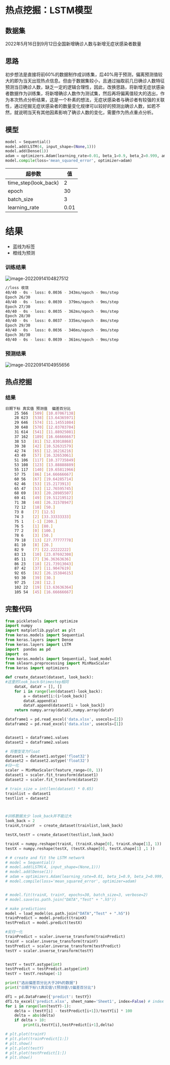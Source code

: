 # 热点挖掘：LSTM模型

## 数据集

2022年5月16日到9月12日全国新增确诊人数与新增无症状感染者数量

## 思路

初步想法是直接将前60%的数据制作成训练集，后40%用于预测，偏离预测值较大的即为当天出现热点信息。但由于数据集较小，且通过抽取前几日确诊人数特征预测当日确诊人数，缺乏一定的逻辑合理性，因此，改换思路，将新增无症状感染者数据作为训练集，将新增确诊人数作为测试集，然后再将偏离值较大的选出，作为本次热点分析结果，这是一个朴素的想法，无症状感染者与确诊者有较强的关联性，通过挖掘无症状感染者的数量变化规律可以较好的预测出确诊人数，如若不然，就说明当天有其他因素影响了确诊人数的变化，需要作为热点重点分析。

## 模型

``` python
model = Sequential()
model.add(LSTM(4, input_shape=(None,1)))
model.add(Dense(1))
adam = optimizers.Adam(learning_rate=0.01, beta_1=0.9, beta_2=0.999, amsgrad=False)
model.compile(loss='mean_squared_error', optimizer=adam)
```

| 超参数               | 值   |
| -------------------- | ---- |
| time_step(look_back) | 2    |
| epoch                | 30   |
| batch_size           | 3    |
| learning_rate        | 0.01 |

# 结果

- 蓝线为标签
- 橙线为预测

### 训练结果

![image-20220914104827512](C:\Users\Traveller\AppData\Roaming\Typora\typora-user-images\image-20220914104827512.png)

``` bash
//loss 收敛
40/40 - 0s - loss: 0.0036 - 343ms/epoch - 9ms/step
Epoch 26/30
40/40 - 0s - loss: 0.0039 - 379ms/epoch - 9ms/step
Epoch 27/30
40/40 - 0s - loss: 0.0035 - 362ms/epoch - 9ms/step
Epoch 28/30
40/40 - 0s - loss: 0.0037 - 335ms/epoch - 8ms/step
Epoch 29/30
40/40 - 0s - loss: 0.0036 - 346ms/epoch - 9ms/step
Epoch 30/30
40/40 - 0s - loss: 0.0039 - 361ms/epoch - 9ms/step
```

### 预测结果

![image-20220914104955656](C:\Users\Traveller\AppData\Roaming\Typora\typora-user-images\image-20220914104955656.png)

## 热点挖掘

### 结果

``` bash
日期下标 真实值 预测值  偏差百分比
	25 566 	[509] [10.07067138]
	28 623 	[538] [13.64365971]
	29 646 	[574] [11.14551084]
	30 648 	[570] [12.03703704]
	31 614 	[541] [11.88925081]
	37 162 	[189] [16.66666667]
	38 53 	[81] [52.83018868]
	39 38 	[42] [10.52631579]
	42 74 	[65] [12.16216216]
	43 49 	[57] [16.32653061]
	51 106 	[117] [10.37735849]
	53 108 	[123] [13.88888889]
	55 117 	[140] [19.65811966]
	57 75 	[86] [14.66666667]
	60 56 	[67] [19.64285714]
	62 46 	[53] [15.2173913]
	65 47 	[53] [12.76595745]
	68 69 	[83] [20.28985507]
	69 41 	[49] [19.51219512]
	71 38 	[48] [26.31578947]
	72 12 	[18] [50.]
	73 8 	[7] [12.5]
	74 3 	[2] [33.33333333]
	75 1 	[-1] [200.]
	76 5 	[1] [80.]
	77 2 	[0] [100.]
	78 6 	[3] [50.]
	79 18 	[13] [27.77777778]
	81 10 	[8] [20.]
	82 9 	[7] [22.22222222]
	83 13 	[10] [23.07692308]
	85 11 	[7] [36.36363636]
	86 23 	[18] [21.73913043]
	87 42 	[37] [11.9047619]
	92 65 	[82] [26.15384615]
	93 30 	[39] [30.]
	97 25 	[28] [12.]
	102 22 	[19] [13.63636364]
	105 54 	[45] [16.66666667]
```

## 完整代码

``` python
from pickletools import optimize
import numpy
import matplotlib.pyplot as plt
from keras.models import Sequential
from keras.layers import Dense
from keras.layers import LSTM
import  pandas as pd
import  os
from keras.models import Sequential, load_model
from sklearn.preprocessing import MinMaxScaler
from keras import optimizers

def create_dataset(dataset, look_back):
#这里的look_back与timestep相同
    dataX, dataY = [], []
    for i in range(len(dataset)-look_back):
        a = dataset[i:(i+look_back)]
        dataX.append(a)
        dataY.append(dataset[i + look_back])
    return numpy.array(dataX),numpy.array(dataY)

dataframe1 = pd.read_excel('data.xlsx', usecols=[2])
dataframe2 = pd.read_excel('data.xlsx', usecols=[1])


dataset1 = dataframe1.values
dataset2 = dataframe2.values

# 将整型变为float
dataset1 = dataset1.astype('float32')
dataset2 = dataset2.astype('float32')
#归一化 
scaler = MinMaxScaler(feature_range=(0, 1))
dataset1 = scaler.fit_transform(dataset1)
dataset2 = scaler.fit_transform(dataset2)

# train_size = int(len(dataset) * 0.65)
trainlist = dataset1
testlist = dataset2



#训练数据太少 look_back并不能过大
look_back = 2
trainX,trainY  = create_dataset(trainlist,look_back)

testX,testY = create_dataset(testlist,look_back)

trainX = numpy.reshape(trainX, (trainX.shape[0], trainX.shape[1], 1))
testX = numpy.reshape(testX, (testX.shape[0], testX.shape[1] ,1 ))

# # create and fit the LSTM network
# model = Sequential()
# model.add(LSTM(4, input_shape=(None,1)))
# model.add(Dense(1))
# adam = optimizers.Adam(learning_rate=0.01, beta_1=0.9, beta_2=0.999, amsgrad=False)
# model.compile(loss='mean_squared_error', optimizer=adam)


# model.fit(trainX, trainY, epochs=30, batch_size=3, verbose=2)
# model.save(os.path.join("DATA","Test" + ".h5"))

# make predictions
model = load_model(os.path.join("DATA","Test" + ".h5"))
trainPredict = model.predict(trainX)
testPredict = model.predict(testX)

#反归一化
trainPredict = scaler.inverse_transform(trainPredict)
trainY = scaler.inverse_transform(trainY)
testPredict = scaler.inverse_transform(testPredict)
testY = scaler.inverse_transform(testY)


testY = testY.astype(int)
testPredict = testPredict.astype(int)
testY = testY.reshape(-1)

print("选出偏差百分比大于20%的数据")
print("日期下标\t真实值\t预测值\t偏差百分比")

df1 = pd.DataFrame({'predict': testY})
df1.to_excel('predict.xlsx', sheet_name='Sheet1', index=False) # index false为不写入索引
for i in range(len(testY)-1):
    delta = (testY[i] - testPredict[i+1])/testY[i] * 100
    delta = abs(delta)
    if delta > 10:
        print(i,testY[i],testPredict[i+1],delta)

# plt.plot(trainY)
# plt.plot(trainPredict[1:])
# plt.show()
# plt.plot(testY)
# plt.plot(testPredict[1:])
# plt.show()
```

